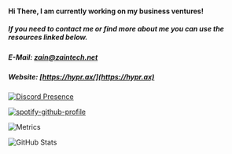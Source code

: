 #### Hi There, I am currently working on my business ventures!
##### If you need to contact me or find more about me you can use the resources linked below.
##### E-Mail: zain@zaintech.net
##### Website: [https://hypr.ax/](https://hypr.ax)

<!-- Credit: https://github.com/anuraghazra/github-readme-stats --> 
[![Discord Presence](https://lanyard.cnrad.dev/api/193112730943750144)](https://discord.com/users/193112730943750144)


[![spotify-github-profile](https://spotify-github-profile.vercel.app/api/view?uid=b561ik20r1uyt7ytvfqiyy0mm&cover_image=true&theme=default)](https://github.com/kittinan/spotify-github-profile)


![Metrics](https://metrics.lecoq.io/HYP3RDRIVES?template=classic&base.header=0&languages=1&lines=1&languages.limit=8&languages.sections=most-used&languages.colors=github&languages.threshold=0%25&languages.indepth=false&languages.categories=markup%2C%20programming&languages.recent.categories=markup%2C%20programming&languages.recent.load=300&languages.recent.days=14&config.timezone=America%2FChicago)


![GitHub Stats](https://github-readme-stats.vercel.app/api?username=HYP3RDRIVES&count_private=true&show_icons=true&theme=vue-dark&custom_title=HYP3RDRIVES)
